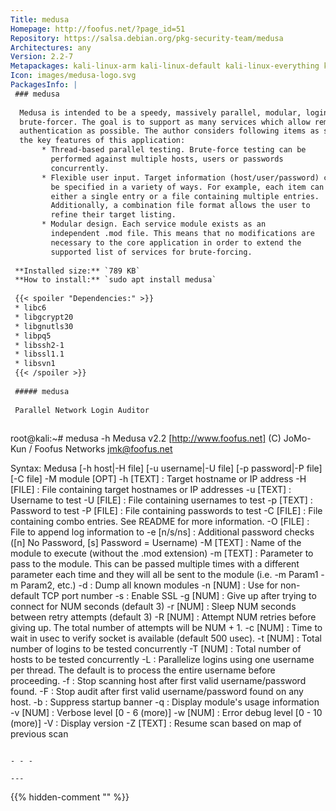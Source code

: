 ```yaml
---
Title: medusa
Homepage: http://foofus.net/?page_id=51
Repository: https://salsa.debian.org/pkg-security-team/medusa
Architectures: any
Version: 2.2-7
Metapackages: kali-linux-arm kali-linux-default kali-linux-everything kali-linux-large kali-tools-information-gathering kali-tools-passwords kali-tools-vulnerability kali-tools-web 
Icon: images/medusa-logo.svg
PackagesInfo: |
 ### medusa
 
  Medusa is intended to be a speedy, massively parallel, modular, login
  brute-forcer. The goal is to support as many services which allow remote
  authentication as possible. The author considers following items as some of
  the key features of this application:
       * Thread-based parallel testing. Brute-force testing can be
         performed against multiple hosts, users or passwords
         concurrently.
       * Flexible user input. Target information (host/user/password) can
         be specified in a variety of ways. For example, each item can be
         either a single entry or a file containing multiple entries.
         Additionally, a combination file format allows the user to
         refine their target listing.
       * Modular design. Each service module exists as an
         independent .mod file. This means that no modifications are
         necessary to the core application in order to extend the
         supported list of services for brute-forcing.
 
 **Installed size:** `789 KB`  
 **How to install:** `sudo apt install medusa`  
 
 {{< spoiler "Dependencies:" >}}
 * libc6 
 * libgcrypt20 
 * libgnutls30 
 * libpq5
 * libssh2-1 
 * libssl1.1 
 * libsvn1 
 {{< /spoiler >}}
 
 ##### medusa
 
 Parallel Network Login Auditor
 
 ```
 root@kali:~# medusa -h
 Medusa v2.2 [http://www.foofus.net] (C) JoMo-Kun / Foofus Networks <jmk@foofus.net>
 
 
 Syntax: Medusa [-h host|-H file] [-u username|-U file] [-p password|-P file] [-C file] -M module [OPT]
   -h [TEXT]    : Target hostname or IP address
   -H [FILE]    : File containing target hostnames or IP addresses
   -u [TEXT]    : Username to test
   -U [FILE]    : File containing usernames to test
   -p [TEXT]    : Password to test
   -P [FILE]    : File containing passwords to test
   -C [FILE]    : File containing combo entries. See README for more information.
   -O [FILE]    : File to append log information to
   -e [n/s/ns]  : Additional password checks ([n] No Password, [s] Password = Username)
   -M [TEXT]    : Name of the module to execute (without the .mod extension)
   -m [TEXT]    : Parameter to pass to the module. This can be passed multiple times with a
                  different parameter each time and they will all be sent to the module (i.e.
                  -m Param1 -m Param2, etc.)
   -d           : Dump all known modules
   -n [NUM]     : Use for non-default TCP port number
   -s           : Enable SSL
   -g [NUM]     : Give up after trying to connect for NUM seconds (default 3)
   -r [NUM]     : Sleep NUM seconds between retry attempts (default 3)
   -R [NUM]     : Attempt NUM retries before giving up. The total number of attempts will be NUM + 1.
   -c [NUM]     : Time to wait in usec to verify socket is available (default 500 usec).
   -t [NUM]     : Total number of logins to be tested concurrently
   -T [NUM]     : Total number of hosts to be tested concurrently
   -L           : Parallelize logins using one username per thread. The default is to process 
                  the entire username before proceeding.
   -f           : Stop scanning host after first valid username/password found.
   -F           : Stop audit after first valid username/password found on any host.
   -b           : Suppress startup banner
   -q           : Display module's usage information
   -v [NUM]     : Verbose level [0 - 6 (more)]
   -w [NUM]     : Error debug level [0 - 10 (more)]
   -V           : Display version
   -Z [TEXT]    : Resume scan based on map of previous scan
 
 
 ```
 
 - - -
 
---
```

{{% hidden-comment "<!--Do not edit anything above this line-->" %}}
